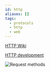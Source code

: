 ```yaml
---
id: http
aliases: []
tags:
  - protocols
  - http
  - web
---
```

[HTTP Wiki](https://en.wikipedia.org/wiki/HTTP) 

[HTTP development](https://http.dev/) 

![Request methods](assets/2024-11-11-at-16-36-02.avif)
